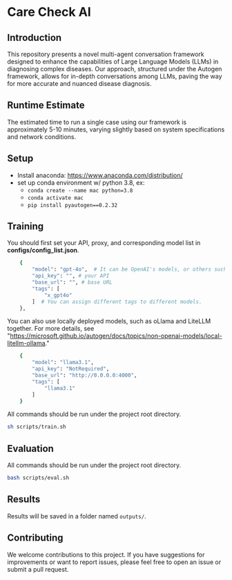 # Care Check AI

## Introduction

This repository presents a novel multi-agent conversation framework designed to enhance the capabilities of Large Language Models (LLMs) in diagnosing complex diseases. Our approach, structured under the Autogen framework, allows for in-depth conversations among LLMs, paving the way for more accurate and nuanced disease diagnosis.

## Runtime Estimate

The estimated time to run a single case using our framework is approximately 5-10 minutes, varying slightly based on system specifications and network conditions.

## Setup
 * Install anaconda: https://www.anaconda.com/distribution/
 * set up conda environment w/ python 3.8, ex:
    * `conda create --name mac python=3.8`
    * `conda activate mac`
    * `pip install pyautogen==0.2.32`


## Training
You should first set your API, proxy, and corresponding model list in **configs/config_list.json**.
```bash
    {
        "model": "gpt-4o",  # It can be OpenAI's models, or others such as Claude, Gemini, LLaMA 3.1, etc.
        "api_key": "", # your API
        "base_url": "", # base URL
        "tags": [
            "x_gpt4o"
        ]  # You can assign different tags to different models.
    },
```
You can also use locally deployed models, such as oLlama and LiteLLM together. For more details, see "https://microsoft.github.io/autogen/docs/topics/non-openai-models/local-litellm-ollama."
```bash
    {
        "model": "llama3.1", 
        "api_key": "NotRequired",
        "base_url": "http://0.0.0.0:4000",
        "tags": [
            "llama3.1"
        ]
    }
```

All commands should be run under the project root directory.

```bash
sh scripts/train.sh
```

## Evaluation
All commands should be run under the project root directory.

```bash
bash scripts/eval.sh
```

## Results
Results will be saved in a folder named `outputs/`. 

## Contributing

We welcome contributions to this project. If you have suggestions for improvements or want to report issues, please feel free to open an issue or submit a pull request.


